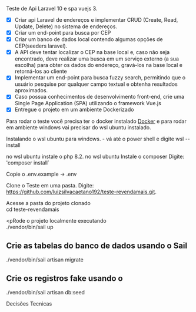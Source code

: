 <p>Teste de Api Laravel 10 e spa vuejs 3.</p>

- [x] Criar api Laravel de endereços e implementar CRUD (Create, Read, Update, Delete) no sistema de endereços.
- [x] Criar um end-point para busca por CEP 
- [x] Criar um banco de dados local contendo algumas opções de CEP(seeders laravel).
- [x]  A API deve tentar localizar o CEP na base local e, caso não seja encontrado, deve realizar uma busca em um serviço externo (a sua escolha) para obter os dados do endereço, gravá-los na base local e retorná-los ao cliente
- [x] Implementar um end-point para busca fuzzy search, permitindo que o usuário pesquise por qualquer campo textual e obtenha resultados aproximados.
- [x] Caso possua conhecimentos de desenvolvimento front-end, crie uma Single Page Application (SPA) utilizando o framework Vue.js
- [x] Entregue o projeto em um ambiente Dockerizado

<p>
    Para rodar o teste você precisa ter o docker instalado <a href="https://www.docker.com/">Docker</a> e para rodar em ambiente windows vai precisar do wsl ubuntu instalado.
</p>
<p>
   Instalando o wsl ubuntu para windows.
   - vá até o power shell e digite wsl --install
</p>



no wsl ubuntu instale o  php 8.2.
no wsl ubuntu Instale o composer
Digite: 'composer install`

Copie o  .env.example -> .env

Clone o Teste em uma pasta.
Digite: https://github.com/luizsilvacaetano192/teste-revendamais.git.


<p> Acesse a pasta do projeto clonado <br>
    cd teste-revendamais
</p>

<pRode o projeto localmente executando <br>
./vendor/bin/sail up
</p>

## Crie as tabelas do banco de dados usando o Sail
<p>./vendor/bin/sail artisan migrate</p>

## Crie os registros fake usando o 
<p>./vendor/bin/sail artisan db:seed</p>

<p> Decisões Tecnicas <br>
   
</p>
